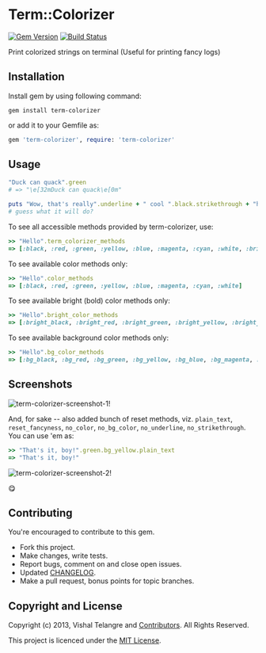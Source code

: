 Term::Colorizer
===============

[![Gem Version](https://badge.fury.io/rb/term-colorizer.png)](http://badge.fury.io/rb/term-colorizer)
[![Build Status](https://travis-ci.org/vishaltelangre/term-colorizer.png?branch=master)](https://travis-ci.org/vishaltelangre/term-colorizer)

Print colorized strings on terminal (Useful for printing fancy logs)

## Installation

Install gem by using following command:

    gem install term-colorizer

or add it to your Gemfile as:

```ruby
gem 'term-colorizer', require: 'term-colorizer'
```

## Usage

``` ruby
"Duck can quack".green
# => "\e[32mDuck can quack\e[0m"

puts "Wow, that's really".underline + " cool ".black.strikethrough + "hot!".bg_red.bright_yellow
# guess what it will do?
```

To see all accessible methods provided by term-colorizer, use:

```ruby
>> "Hello".term_colorizer_methods
=> [:black, :red, :green, :yellow, :blue, :magenta, :cyan, :white, :bright_black, :bright_red, :bright_green, :bright_yellow, :bright_blue, :bright_magenta, :bright_cyan, :bright_white, :bg_black, :bg_red, :bg_green, :bg_yellow, :bg_blue, :bg_magenta, :bg_cyan, :bg_white, :underline, :strikethrough, :term_colorizer_methods, :fancy_color_methods, :no_underline, :no_strikethrough, :no_color, :no_bg_color, :plain_text, :reset_fancyness]
```


To see available color methods only:

```ruby
>> "Hello".color_methods
=> [:black, :red, :green, :yellow, :blue, :magenta, :cyan, :white]
```


To see available bright (bold) color methods only:

```ruby
>> "Hello".bright_color_methods
=> [:bright_black, :bright_red, :bright_green, :bright_yellow, :bright_blue, :bright_magenta, :bright_cyan, :bright_white]
```


To see available background color methods only:

```ruby
>> "Hello".bg_color_methods
=> [:bg_black, :bg_red, :bg_green, :bg_yellow, :bg_blue, :bg_magenta, :bg_cyan, :bg_white]
```

## Screenshots

![term-colorizer-screenshot-1!](https://raw.github.com/vishaltelangre/term-colorizer/master/screenshot_1.png)

And, for sake -- also added bunch of reset methods, viz. `plain_text`, `reset_fancyness`, `no_color`, `no_bg_color`, `no_underline`, `no_strikethrough`.
You can use 'em as:

```ruby
>> "That's it, boy!".green.bg_yellow.plain_text
=> "That's it, boy!"
```

![term-colorizer-screenshot-2!](https://raw.github.com/vishaltelangre/term-colorizer/master/screenshot_2.png)

:yum:

## Contributing

You're encouraged to contribute to this gem.

* Fork this project.
* Make changes, write tests.
* Report bugs, comment on and close open issues.
* Updated [CHANGELOG](CHANGELOG.md).
* Make a pull request, bonus points for topic branches.

## Copyright and License

Copyright (c) 2013, Vishal Telangre and [Contributors](CHANGELOG.md). All Rights Reserved.

This project is licenced under the [MIT License](LICENSE.md).
